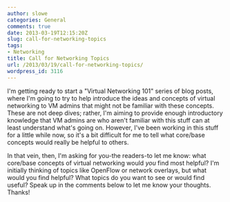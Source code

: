```yaml
---
author: slowe
categories: General
comments: true
date: 2013-03-19T12:15:20Z
slug: call-for-networking-topics
tags:
- Networking
title: Call for Networking Topics
url: /2013/03/19/call-for-networking-topics/
wordpress_id: 3116
---
```


I'm getting ready to start a "Virtual Networking 101" series of blog posts, where I'm going to try to help introduce the ideas and concepts of virtual networking to VM admins that might not be familiar with these concepts. These are not deep dives; rather, I'm aiming to provide enough introductory knowledge that VM admins are who aren't familiar with this stuff can at least understand what's going on. However, I've been working in this stuff for a little while now, so it's a bit difficult for me to tell what core/base concepts would really be helpful to others.

In that vein, then, I'm asking for you-the readers-to let me know: what core/base concepts of virtual networking would _you_ find most helpful? I'm initially thinking of topics like OpenFlow or network overlays, but what would you find helpful? What topics do you want to see or would find useful? Speak up in the comments below to let me know your thoughts. Thanks!
